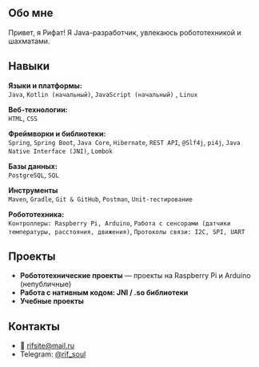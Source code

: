 ## Обо мне
Привет, я Рифат!
Я Java-разработчик, увлекаюсь робототехникой и шахматами.  

## Навыки

**Языки и платформы:**  
`Java`, `Kotlin (начальный)`, `JavaScript (начальный)` , `Linux`

**Веб-технологии:**  
`HTML`, `CSS`  

**Фреймворки и библиотеки:**  
`Spring`, `Spring Boot`, `Java Core`, `Hibernate`, `REST API`, `@Slf4j`, `pi4j`, `Java Native Interface (JNI)`, `Lombok`

**Базы данных:**  
`PostgreSQL`, `SQL`

**Инструменты**  
`Maven`, `Gradle`, `Git & GitHub`, `Postman`, `Unit-тестирование`

**Робототехника:**  
`Контроллеры: Raspberry Pi, Arduino`, 
`Работа с сенсорами (датчики температуры, расстояния, движения)`, 
`Протоколы связи: I2C, SPI, UART`

## Проекты
- **Робототехнические проекты** — проекты на Raspberry Pi и Arduino (непубличные)
- **Работа с нативным кодом: JNI / .so библиотеки**
- **Учебные проекты**

## Контакты
- 📧 rifsite@mail.ru  
- Telegram: [@rif_soul](https://t.me/rif_soul)
